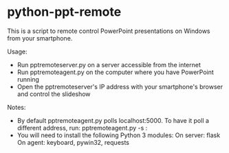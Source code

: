 # python-ppt-remote
This is a script to remote control PowerPoint presentations on Windows from your smartphone. 

Usage:
 * Run pptremoteserver.py on a server accessible from the internet
 * Run pptremoteagent.py on the computer where you have PowerPoint running
 * Open the pptremoteserver's IP address with your smartphone's browser and control the slideshow

Notes:
  * By default pptremoteagent.py polls localhost:5000. To have it poll a different address, run:
      pptremoteagent.py -s <serverip>:<serverport>
 * You will need to install the following Python 3 modules:
      On server: flask
      On agent: keyboard, pywin32, requests
